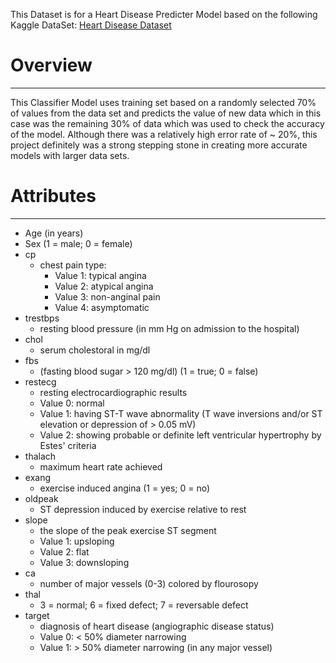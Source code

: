 This Dataset is for a Heart Disease Predicter Model based on the following Kaggle DataSet:
 [Heart Disease Dataset](https://www.kaggle.com/ronitf/heart-disease-uci/downloads/heart-disease-uci.zip/1)
 
# Overview
---
This Classifier Model uses training set based on a randomly selected 70% of values from the data set and predicts the value of new data which in this case was the remaining 30% of data which was used to check the accuracy of the model. Although there was a relatively high error rate of ~ 20%, this project definitely was a strong stepping stone in creating more accurate models with larger data sets.
 
# Attributes
---
- Age (in years)
- Sex (1 = male; 0 = female)
- cp
    - chest pain type:
        - Value 1: typical angina
        - Value 2: atypical angina
        - Value 3: non-anginal pain
        - Value 4: asymptomatic
- trestbps
   - resting blood pressure (in mm Hg on admission to the hospital)
- chol
    - serum cholestoral in mg/dl
- fbs
    - (fasting blood sugar > 120 mg/dl) (1 = true; 0 = false)
- restecg
    - resting electrocardiographic results
    - Value 0: normal
    - Value 1: having ST-T wave abnormality (T wave inversions and/or ST elevation or depression of > 0.05 mV)
    - Value 2: showing probable or definite left ventricular hypertrophy by Estes' criteria
- thalach
    -  maximum heart rate achieved
- exang
    - exercise induced angina (1 = yes; 0 = no)
- oldpeak
    - ST depression induced by exercise relative to rest
- slope
    - the slope of the peak exercise ST segment
    - Value 1: upsloping
    - Value 2: flat
    - Value 3: downsloping
- ca
    - number of major vessels (0-3) colored by flourosopy
- thal
     - 3 = normal; 6 = fixed defect; 7 = reversable defect
- target
    - diagnosis of heart disease (angiographic disease status)
    - Value 0: < 50% diameter narrowing
    - Value 1: > 50% diameter narrowing (in any major vessel)


